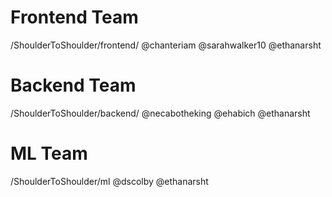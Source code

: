 # Frontend Team
/ShoulderToShoulder/frontend/ @chanteriam @sarahwalker10 @ethanarsht

# Backend Team
/ShoulderToShoulder/backend/ @necabotheking @ehabich @ethanarsht

# ML Team
/ShoulderToShoulder/ml @dscolby @ethanarsht
